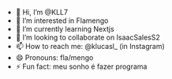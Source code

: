 - 👋 Hi, I’m @KLL7
- 👀 I’m interested in Flamengo
- 🌱 I’m currently learning Nextjs
- 💞️ I’m looking to collaborate on IsaacSalesS2
- 📫 How to reach me: @klucasl_ (in Instagram)
- 😄 Pronouns: fla/mengo
- ⚡ Fun fact: meu sonho é fazer programa

<!---
KLL7/KLL7 is a ✨ special ✨ repository because its `README.md` (this file) appears on your GitHub profile.
You can click the Preview link to take a look at your changes.
--->
